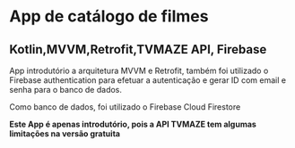 <h1>App de catálogo de filmes</h1>
<h2>Kotlin,MVVM,Retrofit,TVMAZE API, Firebase</h2>
<p>App introdutório a arquitetura MVVM e Retrofit, também foi utilizado o Firebase authentication para efetuar a autenticação e gerar ID com email e senha para o banco de dados.</p>
<p>Como banco de dados, foi utilizado o Firebase Cloud Firestore</p>
<p><b>Este App é apenas introdutório, pois a API TVMAZE tem algumas limitações na versão gratuita</b></p>
